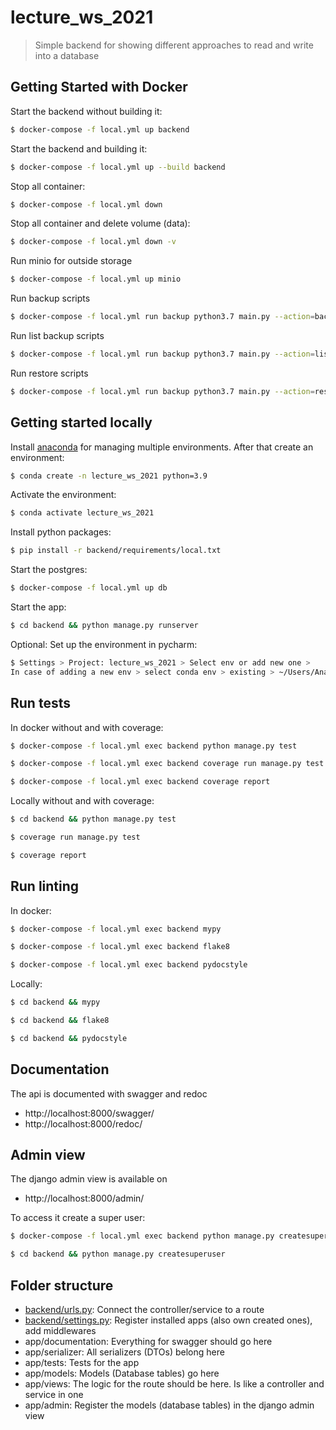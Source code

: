 # lecture_ws_2021
> Simple backend for showing different approaches to read and write into a database

## Getting Started with Docker
Start the backend without building it:
````bash
$ docker-compose -f local.yml up backend
````
Start the backend and building it:
````bash
$ docker-compose -f local.yml up --build backend
````
Stop all container:
````bash
$ docker-compose -f local.yml down
````
Stop all container and delete volume (data):
````bash
$ docker-compose -f local.yml down -v
````

Run minio for outside storage
````bash
$ docker-compose -f local.yml up minio
````

Run backup scripts
````bash
$ docker-compose -f local.yml run backup python3.7 main.py --action=backup
````

Run list backup scripts
````bash
$ docker-compose -f local.yml run backup python3.7 main.py --action=list
````

Run restore scripts
````bash
$ docker-compose -f local.yml run backup python3.7 main.py --action=restore
````

## Getting started locally
Install [anaconda](https://docs.anaconda.com/anaconda/install/mac-os/) for managing multiple environments. 
After that create an environment:
````bash
$ conda create -n lecture_ws_2021 python=3.9
````
Activate the environment:
````bash
$ conda activate lecture_ws_2021
````
Install python packages:
````bash
$ pip install -r backend/requirements/local.txt
````
Start the postgres:
````bash
$ docker-compose -f local.yml up db
````
Start the app:
````bash
$ cd backend && python manage.py runserver
````
Optional: Set up the environment in pycharm:
````bash
$ Settings > Project: lecture_ws_2021 > Select env or add new one > 
In case of adding a new env > select conda env > existing > ~/Users/Anaconda3/envs/lecture_ws_2021/python.exe
````

## Run tests
In docker without and with coverage:
````bash
$ docker-compose -f local.yml exec backend python manage.py test
````
````bash
$ docker-compose -f local.yml exec backend coverage run manage.py test
````
````bash
$ docker-compose -f local.yml exec backend coverage report
````
Locally without and with coverage:
````bash
$ cd backend && python manage.py test
````
````bash
$ coverage run manage.py test
````
````bash
$ coverage report
````

## Run linting
In docker:
````bash
$ docker-compose -f local.yml exec backend mypy
````
````bash
$ docker-compose -f local.yml exec backend flake8
````
````bash
$ docker-compose -f local.yml exec backend pydocstyle
````
Locally:
````bash
$ cd backend && mypy
````
````bash
$ cd backend && flake8
````
````bash
$ cd backend && pydocstyle
````

## Documentation
The api is documented with swagger and redoc
-  http://localhost:8000/swagger/
-  http://localhost:8000/redoc/

## Admin view
The django admin view is available on 
-  http://localhost:8000/admin/   

To access it create a super user:
````bash
$ docker-compose -f local.yml exec backend python manage.py createsuperuser
````
````bash
$ cd backend && python manage.py createsuperuser
````

## Folder structure
-  [backend/urls.py](backend/backend/urls.py): Connect the controller/service to a route
-  [backend/settings.py](backend/backend/settings.py): Register installed apps 
(also own created ones), add middlewares
-  app/documentation: Everything for swagger should go here
-  app/serializer: All serializers (DTOs) belong here
-  app/tests: Tests for the app
-  app/models: Models (Database tables) go here
- app/views: The logic for the route should be here. Is like 
a controller and service in one
-  app/admin: Register the models (database tables) in the django admin view